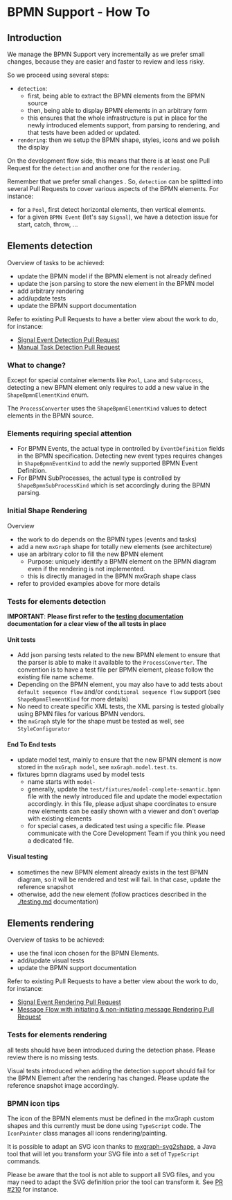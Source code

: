 # BPMN Support - How To

## Introduction

We manage the BPMN Support very incrementally as we prefer small changes, because they are easier and faster to review
and less risky.

So we proceed using several steps:
- `detection`:
  - first, being able to extract the BPMN elements from the BPMN source
  - then, being able to display BPMN elements in an arbitrary form
  - this ensures that the whole infrastructure is put in place for the newly introduced elements support, from parsing to rendering,
  and that tests have been added or updated.
- `rendering`: then we setup the BPMN shape, styles, icons and we polish the display

On the development flow side, this means that there is at least one Pull Request for the `detection` and another one for the `rendering`.

Remember that we prefer small changes . So, `detection` can be splitted into several Pull Requests to cover
various aspects of the BPMN elements.
For instance:
- for a `Pool`, first detect horizontal elements, then vertical elements.
- for a given `BPMN Event` (let's say `Signal`), we have a detection issue for start, catch, throw, ...



## Elements detection

Overview of tasks to be achieved:
* update the BPMN model if the BPMN element is not already defined
* update the json parsing to store the new element in the BPMN model
* add arbitrary rendering
* add/update tests
* update the BPMN support documentation

Refer to existing Pull Requests to have a better view about the work to do, for instance:
- [Signal Event Detection Pull Request](https://github.com/process-analytics/bpmn-visualization-js/pull/399/files)
- [Manual Task Detection Pull Request](https://github.com/process-analytics/bpmn-visualization-js/pull/582/files)


### What to change?

Except for special container elements like `Pool`, `Lane` and `Subprocess`, detecting a new BPMN element only requires to
add a new value in the `ShapeBpmnElementKind` enum.

The `ProcessConverter` uses the `ShapeBpmnElementKind` values to detect elements in the BPMN source.

### Elements requiring special attention 

- For BPMN Events, the actual type in controlled by `EventDefinition` fields in the BPMN specification. Detecting new event
types requires changes in `ShapeBpmnEventKind` to add the newly supported BPMN Event Definition.
- For BPMN SubProcesses, the actual type is controlled by `ShapeBpmnSubProcessKind` which is set accordingly during the BPMN parsing.

### Initial Shape Rendering

Overview
* the work to do depends on the BPMN types (events and tasks)
* add a new `mxGraph` shape for totally new elements (see architecture)
* use an arbitrary color to fill the new BPMN element
  * Purpose: uniquely identify a BPMN element on the BPMN diagram even if the rendering is not implemented.
  * this is directly managed in the BPMN mxGraph shape class
* refer to provided examples above for more details


### Tests for elements detection 

**IMPORTANT**: **__Please first refer to the [testing documentation](testing.md) documentation for a clear view of the all tests in place__** 


#### Unit tests

* Add json parsing tests related to the new BPMN element to ensure that the parser is able to make it available to the
`ProcessConverter`. The convention is to have a test file per BPMN element, please follow the existing file name scheme.
* Depending on the BPMN element, you may also have to add tests about `default sequence flow` and/or `conditional sequence
flow` support (see `ShapeBpmnElementKind` for more details)
* No need to create specific XML tests, the XML parsing is tested globally using BPMN files for various BPMN vendors.
* the `mxGraph` style for the shape must be tested as well, see `StyleConfigurator`

#### End To End tests

* update model test, mainly to ensure that the new BPMN element is now stored in the `mxGraph model`, see `mxGraph.model.test.ts`.
* fixtures bpmn diagrams used by model tests
  * name starts with `model-`
  * generally, update the `test/fixtures/model-complete-semantic.bpmn` file with the newly introduced file and update the model expectation accordingly.
  in this file, please adjust shape coordinates to ensure new elements can be easily shown with a viewer and don't overlap with existing elements
  * for special cases, a dedicated test using a specific file. Please communicate with the Core Development Team if you think you need a dedicated file.


#### Visual testing

* sometimes the new BPMN element already exists in the test BPMN diagram, so it will be rendered and test will fail. In that case, update the reference snapshot
* otherwise, add the new element (follow practices described in the [./testing.md](testing) documentation)


## Elements rendering

Overview of tasks to be achieved:
- use the final icon chosen for the BPMN Elements.
- add/update visual tests
- update the BPMN support documentation

Refer to existing Pull Requests to have a better view about the work to do, for instance:
- [Signal Event Rendering Pull Request](https://github.com/process-analytics/bpmn-visualization-js/pull/408/files)
- [Message Flow with initiating & non-initiating message Rendering Pull Request](https://github.com/process-analytics/bpmn-visualization-js/pull/569/files)


### Tests for elements rendering 

all tests should have been introduced during the detection phase. Please review there is no missing tests.

Visual tests introduced when adding the detection support should fail for the BPMN Element after the rendering has changed.
Please update the reference snapshot image accordingly.


### BPMN icon tips

The icon of the BPMN elements must be defined in the mxGraph custom shapes and this currently must be done using `TypeScript`
code. The `IconPainter` class manages all icons rendering/painting.  

It is possible to adapt an SVG icon thanks to [mxgraph-svg2shape](https://github.com/process-analytics/mxgraph-svg2shape),
a Java tool that will let you transform your SVG file into a set of `TypeScript` commands.

Please be aware that the tool is not able to support all SVG files, and you may need to adapt the SVG definition prior the
tool can transform it. See [PR #210](https://github.com/process-analytics/bpmn-visualization-js/pull/210) for instance.
